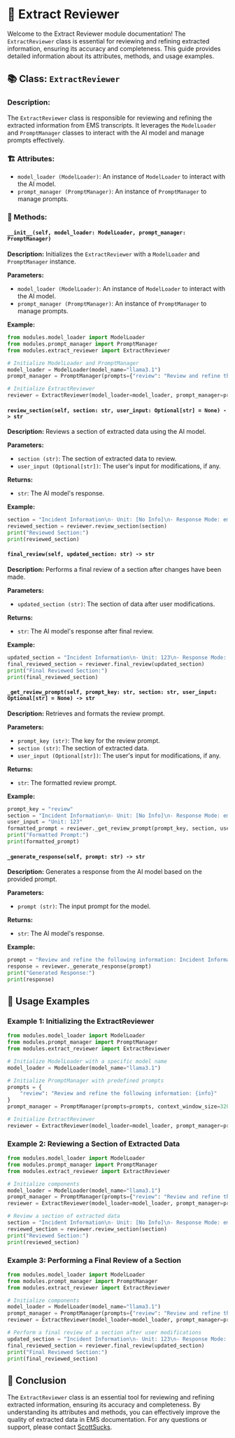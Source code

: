 # 🚀 Extract Reviewer

Welcome to the Extract Reviewer module documentation! The `ExtractReviewer` class is essential for reviewing and refining extracted information, ensuring its accuracy and completeness. This guide provides detailed information about its attributes, methods, and usage examples.

## 📚 Class: `ExtractReviewer`

### **Description:**
The `ExtractReviewer` class is responsible for reviewing and refining the extracted information from EMS transcripts. It leverages the `ModelLoader` and `PromptManager` classes to interact with the AI model and manage prompts effectively.

### 🏗️ Attributes:

- `model_loader (ModelLoader)`: An instance of `ModelLoader` to interact with the AI model.
- `prompt_manager (PromptManager)`: An instance of `PromptManager` to manage prompts.

### 🚀 Methods:

#### `__init__(self, model_loader: ModelLoader, prompt_manager: PromptManager)`

**Description:**
Initializes the `ExtractReviewer` with a `ModelLoader` and `PromptManager` instance.

**Parameters:**
- `model_loader (ModelLoader)`: An instance of `ModelLoader` to interact with the AI model.
- `prompt_manager (PromptManager)`: An instance of `PromptManager` to manage prompts.

**Example:**

```python
from modules.model_loader import ModelLoader
from modules.prompt_manager import PromptManager
from modules.extract_reviewer import ExtractReviewer

# Initialize ModelLoader and PromptManager
model_loader = ModelLoader(model_name="llama3.1")
prompt_manager = PromptManager(prompts={"review": "Review and refine the following information: {info}"})

# Initialize ExtractReviewer
reviewer = ExtractReviewer(model_loader=model_loader, prompt_manager=prompt_manager)
```

#### `review_section(self, section: str, user_input: Optional[str] = None) -> str`

**Description:**
Reviews a section of extracted data using the AI model.

**Parameters:**
- `section (str)`: The section of extracted data to review.
- `user_input (Optional[str])`: The user's input for modifications, if any.

**Returns:**
- `str`: The AI model's response.

**Example:**

```python
section = "Incident Information\n- Unit: [No Info]\n- Response Mode: emergent\n..."
reviewed_section = reviewer.review_section(section)
print("Reviewed Section:")
print(reviewed_section)
```

#### `final_review(self, updated_section: str) -> str`

**Description:**
Performs a final review of a section after changes have been made.

**Parameters:**
- `updated_section (str)`: The section of data after user modifications.

**Returns:**
- `str`: The AI model's response after final review.

**Example:**

```python
updated_section = "Incident Information\n- Unit: 123\n- Response Mode: emergent\n..."
final_reviewed_section = reviewer.final_review(updated_section)
print("Final Reviewed Section:")
print(final_reviewed_section)
```

#### `_get_review_prompt(self, prompt_key: str, section: str, user_input: Optional[str] = None) -> str`

**Description:**
Retrieves and formats the review prompt.

**Parameters:**
- `prompt_key (str)`: The key for the review prompt.
- `section (str)`: The section of extracted data.
- `user_input (Optional[str])`: The user's input for modifications, if any.

**Returns:**
- `str`: The formatted review prompt.

**Example:**

```python
prompt_key = "review"
section = "Incident Information\n- Unit: [No Info]\n- Response Mode: emergent\n..."
user_input = "Unit: 123"
formatted_prompt = reviewer._get_review_prompt(prompt_key, section, user_input)
print("Formatted Prompt:")
print(formatted_prompt)
```

#### `_generate_response(self, prompt: str) -> str`

**Description:**
Generates a response from the AI model based on the provided prompt.

**Parameters:**
- `prompt (str)`: The input prompt for the model.

**Returns:**
- `str`: The AI model's response.

**Example:**

```python
prompt = "Review and refine the following information: Incident Information\n- Unit: 123\n- Response Mode: emergent\n..."
response = reviewer._generate_response(prompt)
print("Generated Response:")
print(response)
```

## 🌟 Usage Examples

### Example 1: Initializing the ExtractReviewer

```python
from modules.model_loader import ModelLoader
from modules.prompt_manager import PromptManager
from modules.extract_reviewer import ExtractReviewer

# Initialize ModelLoader with a specific model name
model_loader = ModelLoader(model_name="llama3.1")

# Initialize PromptManager with predefined prompts
prompts = {
    "review": "Review and refine the following information: {info}"
}
prompt_manager = PromptManager(prompts=prompts, context_window_size=32000)

# Initialize ExtractReviewer
reviewer = ExtractReviewer(model_loader=model_loader, prompt_manager=prompt_manager)
```

### Example 2: Reviewing a Section of Extracted Data

```python
from modules.model_loader import ModelLoader
from modules.prompt_manager import PromptManager
from modules.extract_reviewer import ExtractReviewer

# Initialize components
model_loader = ModelLoader(model_name="llama3.1")
prompt_manager = PromptManager(prompts={"review": "Review and refine the following information: {info}"})
reviewer = ExtractReviewer(model_loader=model_loader, prompt_manager=prompt_manager)

# Review a section of extracted data
section = "Incident Information\n- Unit: [No Info]\n- Response Mode: emergent\n..."
reviewed_section = reviewer.review_section(section)
print("Reviewed Section:")
print(reviewed_section)
```

### Example 3: Performing a Final Review of a Section

```python
from modules.model_loader import ModelLoader
from modules.prompt_manager import PromptManager
from modules.extract_reviewer import ExtractReviewer

# Initialize components
model_loader = ModelLoader(model_name="llama3.1")
prompt_manager = PromptManager(prompts={"review": "Review and refine the following information: {info}"})
reviewer = ExtractReviewer(model_loader=model_loader, prompt_manager=prompt_manager)

# Perform a final review of a section after user modifications
updated_section = "Incident Information\n- Unit: 123\n- Response Mode: emergent\n..."
final_reviewed_section = reviewer.final_review(updated_section)
print("Final Reviewed Section:")
print(final_reviewed_section)
```

## 🎉 Conclusion

The `ExtractReviewer` class is an essential tool for reviewing and refining extracted information, ensuring its accuracy and completeness. By understanding its attributes and methods, you can effectively improve the quality of extracted data in EMS documentation. For any questions or support, please contact [ScottSucks](https://github.com/ScottSucksAtProgramming).